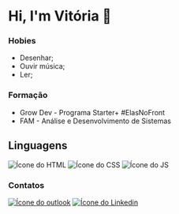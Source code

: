 # Hi, I'm Vitória 👋

### Hobies
* Desenhar;
* Ouvir música;
* Ler;

### Formação
* Grow Dev - Programa Starter+ #ElasNoFront
* FAM - Análise e Desenvolvimento de Sistemas

## Linguagens
![Ícone do HTML](https://img.icons8.com/?size=50&id=20909&format=png&color=000000) ![Ícone do CSS](https://img.icons8.com/?size=50&id=21278&format=png&color=000000) ![Ícone do JS](https://img.icons8.com/?size=50&id=108784&format=png&color=000000) 


### Contatos
 [![Ícone do outlook](https://img.icons8.com/?size=50&id=117562&format=png&color=000000)](mailto:vitoria_parizzi@hotmail.com)   [![Ícone do Linkedin](https://img.icons8.com/?size=50&id=xuvGCOXi8Wyg&format=png&color=000000) ](https://www.linkedin.com/in/vitoria-parizzi-nogueira-14b072114/)
